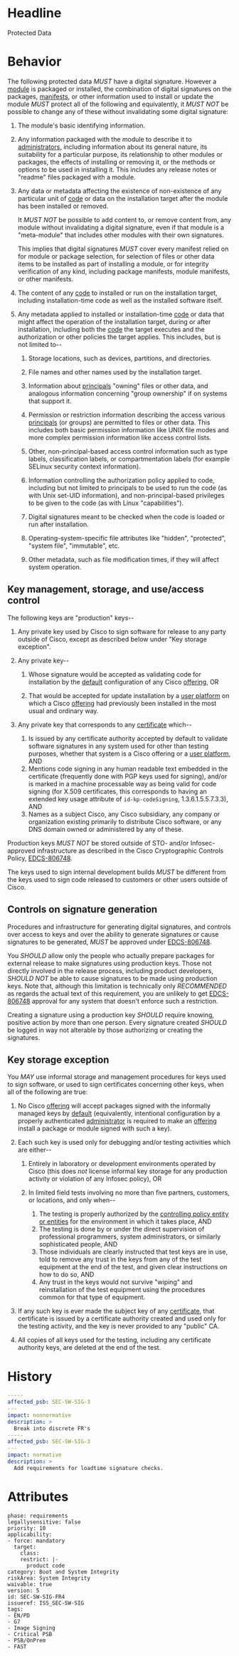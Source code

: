 # Headline
Protected Data

# Behavior

The following protected data _MUST_ have a digital signature. However a [module](#DEF_Module) is packaged or installed, the combination of digital signatures on the packages, [manifests](#DEF_Manifest), or other information used to
install or update the module _MUST_ protect all of the following and equivalently, it _MUST NOT_ be possible to change any of these
without invalidating some digital signature:

1.  The module's basic identifying information.

2.  Any information packaged with the module to describe it to
    [administrators](#DEF_Administrator), including information about
    its general nature, its suitability for a particular purpose, its
    relationship to other modules or packages, the effects of installing
    or removing it, or the methods or options to be used in installing
    it. This includes any release notes or "readme" files packaged with
    a module.

3.  Any data or metadata affecting the existence of non-existence of any
    particular unit of [code](#DEF_Code) or data on the installation
    target after the module has been installed or removed.

    It _MUST NOT_ be possible to add content to, or remove content
    from, any module without invalidating a digital signature, even if
    that module is a "meta-module" that includes other modules with
    their own signatures.

    This implies that digital signatures _MUST_ cover every manifest
    relied on for module or package selection, for selection of files or
    other data items to be installed as part of installing a module, or
    for integrity verification of any kind, including package manifests,
    module manifests, or other manifests.

4.  The content of any [code](#DEF_Code) to installed or run on the
    installation target, including installation-time code as well as the
    installed software itself.

5.  Any metadata applied to installed or installation-time
    [code](#DEF_Code) or data that might affect the operation of the
    installation target, during or after installation, including both
    the [code](#DEF_Code) the target executes and the authorization or
    other policies the target applies. This includes, but is not limited
    to--

    1.  Storage locations, such as devices, partitions, and directories.

    2.  File names and other names used by the installation target.

    3.  Information about [principals](#DEF_Principal) "owning" files or
        other data, and analogous information concerning "group
        ownership" if on systems that support it.

    4.  Permission or restriction information describing the access
        various [principals](#DEF_Principal) (or groups) are permitted
        to files or other data. This includes both basic permission
        information like UNIX file modes and more complex permission
        information like access control lists.

    5.  Other, non-principal-based access control information such as
        type labels, classification labels, or compartmentation labels
        (for example SELinux security context information).

    6.  Information controlling the authorization policy applied to
        code, including but not limited to principals to be used to run
        the code (as with Unix set-UID information), and
        non-principal-based privileges to be given to the code (as with
        Linux "capabilities").

    7.  Digital signatures meant to be checked when the code is loaded
        or run after installation.

    8.  Operating-system-specific file attributes like "hidden",
        "protected", "system file", "immutable", etc.

    9.  Other metadata, such as file modification times, if they will
        affect system operation.
        

## Key management, storage, and use/access control

The following keys are "production" keys--

1.  Any private key used by Cisco to sign software for release to any
    party outside of Cisco, except as described below under "Key storage
    exception".

2.  Any private key--

    1.  Whose signature would be accepted as validating code for
        installation by the [default](#DEF_Default) configuration of any
        Cisco [offering](#DEF_Offering), OR

    2.  That would be accepted for update installation by a [user
        platform](#DEF_UserPlatform) on which a Cisco
        [offering](#DEF_Offering) had previously been installed in the
        most usual and ordinary way.

3.  Any private key that corresponds to any
    [certificate](#DEF_Certificate) which--

    1.  Is issued by any certificate authority accepted by default to
        validate software signatures in any system used for other than
        testing purposes, whether that system is a Cisco offering or a
        [user platform](#DEF_UserPlatform), AND
    2.  Mentions code signing in any human readable text embedded in the
        certificate (frequently done with PGP keys used for signing),
        and/or is marked in a machine processable way as being valid for
        code signing (for X.509 certificates, this corresponds to having
        an extended key usage attribute of `id-kp-codeSigning`,
        1.3.6.1.5.5.7.3.3), AND
    3.  Names as a subject Cisco, any Cisco subsidiary, any company or
        organization existing primarily to distribute Cisco software, or
        any DNS domain owned or administered by any of these.

Production keys _MUST NOT_ be stored outside of STO- and/or
Infosec-approved infrastructure as described in the Cisco Cryptographic
Controls Policy, [EDCS-806748](https://docs.cisco.com/share/proxy/alfresco/url?docnum=EDCS-806748).

The keys used to sign internal development builds _MUST_ be different
from the keys used to sign code released to customers or other users
outside of Cisco.

## Controls on signature generation

Procedures and infrastructure for generating digital signatures, and
controls over access to keys and over the ability to generate signatures
or cause signatures to be generated, _MUST_ be approved under
[EDCS-806748](https://docs.cisco.com/share/proxy/alfresco/url?docnum=EDCS-806748).

You _SHOULD_ allow only the people who actually prepare packages for
external release to make signatures using production keys. Those not
directly involved in the release process, including product developers,
_SHOULD NOT_ be able to cause signatures to be made using production
keys. Note that, although this limitation is technically only
_RECOMMENDED_ as regards the actual text of this requirement, you are
unlikely to get [EDCS-806748](https://docs.cisco.com/share/proxy/alfresco/url?docnum=EDCS-806748)
approval for any system that doesn't enforce such a restriction.

Creating a signature using a production key _SHOULD_ require knowing,
positive action by more than one person. Every signature created
_SHOULD_ be logged in way not alterable by those authorizing or
creating the signatures.

## Key storage exception

You _MAY_ use informal storage and management procedures for keys used
to sign software, or used to sign certificates concerning other keys,
when all of the following are true:

1.  No Cisco [offering](#DEF_Offering) will accept packages signed with
    the informally managed keys by [default](#DEF_Default)
    (equivalently, intentional configuration by a properly authenticated
    [administrator](#DEF_Administrator) is required to make an
    [offering](#DEF_Offering) install a package or module signed with
    such a key).

2.  Each such key is used only for debugging and/or testing activities
    which are either--

    1.  Entirely in laboratory or development environments operated by
        Cisco (this does *not* license informal key storage for any
        production activity or violation of any Infosec policy), OR

    2.  In limited field tests involving no more than five partners,
        customers, or locations, and only when--

        1.  The testing is properly authorized by the [controlling
            policy entity or entities](#DEF_ControllingPolicyEntity) for
            the environment in which it takes place, AND
        2.  The testing is done by or under the direct supervision of
            professional programmers, system administrators, or
            similarly sophisticated people, AND
        3.  Those individuals are clearly instructed that test keys are
            in use, told to remove any trust in the keys from any of the
            test equipment at the end of the test, and given clear
            instructions on how to do so, AND
        4.  Any trust in the keys would not survive "wiping" and
            reinstallation of the test equipment using the procedures
            common for that type of equipment.

3.  If any such key is ever made the subject key of any
    [certificate](#DEF_Certificate), that certificate is issued by a
    certificate authority created and used only for the testing
    activity, and the key is never provided to any "public" CA.

4.  All copies of all keys used for the testing, including any
    certificate authority keys, are deleted at the end of the test.

# History

```yaml
-----
affected_psb: SEC-SW-SIG-3
---
impact: nonnormative
description: >
  Break into discrete FR's
-----
affected_psb: SEC-SW-SIG-3
---
impact: normative
description: >
  Add requirements for loadtime signature checks.
```

# Attributes

    phase: requirements
    legallysensitive: false
    priority: 10
    applicability:
    - force: mandatory
      target:
        class: 
        restrict: |-
          product code
    category: Boot and System Integrity
    riskArea: System Integrity
    waivable: true
    version: 5
    id: SEC-SW-SIG-FR4
    issueref: ISS_SEC-SW-SIG
    tags:
    - EN/PD
    - G7
    - Image Signing
    - Critical PSB
    - PSB/OnPrem
    - FAST
